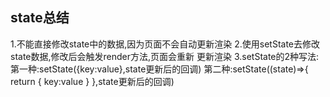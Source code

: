 ## state总结
1.不能直接修改state中的数据,因为页面不会自动更新渲染
2.使用setState去修改state数据,修改后会触发render方法,页面会重新
更新渲染
3.setState的2种写法:
  第一种:setState({key:value},state更新后的回调)
  第二种:setState((state)=>{
      return {
          key:value
      }
  },state更新后的回调)